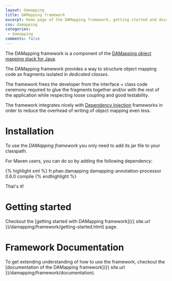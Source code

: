 ```yaml
---
layout: damapping
title: DAMapping framework
excerpt: Home page of the DAMapping framework, getting started and documentation.
css: damapping
categories:
 - damapping
comments: false
---
```


The DAMapping framework is a component of the [DAMapping object mapping stack for Java](http://damapping.javatronic.fr).

The DAMapping framework provides a way to structure object mapping code as fragments isolated in *dedicated classes*.

The framework frees the developer from the interface + class code ceremony required to glue the fragments together and/or with the rest of the application while respecting loose coupling and good testability.

The framework integrates nicely with [Dependency Injection](http://en.wikipedia.org/wiki/Dependency_injection) frameworks in order to reduce the overhead of writing of object mapping even less.

Installation
============

To use the *DAMapping framework* you only need to add its jar file to your classpath.

For Maven users, you can do so by adding the following dependency:

{% highlight xml %}
<dependency>
    <groupId>fr.phan.damapping</groupId>
    <artifactId>damapping-annotation-processor</artifactId>
    <version>0.6.0</version>
    <!-- scope does not need to be explicitly specified, default scope works just fine -->
    <scope>compile</scope>
</dependency>
{% endhighlight %}

That's it!

Getting started
===============

Checkout the [getting started with DAMapping framework]({{ site.url }}/damapping/framework/getting-started.html) page.

Framework Documentation
=======================

To get extending understanding of how to use the framework, checkout the [documentation of the DAMapping framework]({{ site.url }}/damapping/framework/documentation).

<!--
Annotation processing
=====================

## Java Annotation processing explained

<ul class="post-list">
    <li><article><a href="{% post_url articles/2014-10-08-how_does_annotation_processing_work_in_java %}">How does annotation processing work in Java</a></article></li>
    <li><article><a href="http://localhost:4000/articles/2014/11/05/understanding_the_processor_interface.html">Understanding the Processor interface</a></article></li>
    <li><article><a href="http://localhost:4000/articles/2014/11/05/understanding_the_processingenvironment_and_roundenvironment_interfaces.html">Understanding the ProcessingEnvironment and RoundEnvironment interfaces</a></article></li>
</ul>

## Annotation Processor coding tips

<ul class="post-list">
    <li><article><a href="articles/2014/11/05/how_to_write_a_annotation_processor_in_java.html">How to write a Annotation Processor in Java</a></article></li>
    <li><article><a href="{% post_url articles/2014-09-22-how_to_debug_an_annotation_processor %}">How to debug an Annotation Processor</a></article></li>
    <li><article><a href="{% post_url articles/2014-08-31-how_to_make_sure_javac_is_using_a_specific_annotation_processor %}">How to make sure javac is using an Annotation Processor and troubleshoot when it is not</a></article></li>
</ul>
-->
